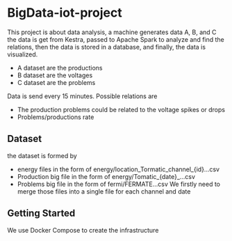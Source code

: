 # BigData-iot-project

This project is about data analysis, a machine generates data A, B, and C the data is get from Kestra, passed to Apache Spark to analyze and find the relations, then the data is stored in a database, and finally, the data is visualized.
 - A dataset are the productions
 - B dataset are the voltages
 - C dataset are the problems

Data is send every 15 minutes. 
Possible relations are 
 - The production problems could be related to the voltage spikes or drops
 - Problems/productions rate

## Dataset
the dataset is formed by 
- energy files in the form of energy/location_Tormatic_channel_{id}...csv
- Production big file in the form of energy/Tomatic_{date}_...csv
- Problems big file in the form of fermi/FERMATE...csv
We firstly need to merge those files into a single file for each channel and date

## Getting Started
We use Docker Compose to create the infrastructure
